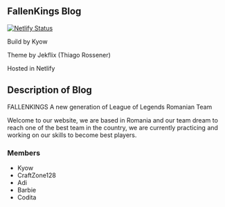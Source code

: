 ## FallenKings Blog

[![Netlify Status](https://api.netlify.com/api/v1/badges/2552fb96-0979-41df-8533-d14da141273d/deploy-status)](https://app.netlify.com/sites/fallenkings/deploys)

Build by Kyow

Theme by Jekflix (Thiago Rossener)

Hosted in Netlify

## Description of Blog

FALLENKINGS
A new generation of League of Legends Romanian Team

Welcome to our website, we are based in Romania and our team dream to reach one of the best team in the country, we are currently practicing and working on our skills to become best players.

### Members
- Kyow
- CraftZone128 
- Adi
- Barbie
- Codita
